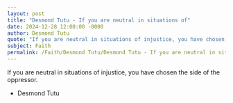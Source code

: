 ```yaml
---
layout: post
title: "Desmond Tutu - If you are neutral in situations of"
date: 2024-12-28 12:00:00 -0000
author: Desmond Tutu
quote: "If you are neutral in situations of injustice, you have chosen the side of the oppressor."
subject: Faith
permalink: /Faith/Desmond Tutu/Desmond Tutu - If you are neutral in situations of
---
```


If you are neutral in situations of injustice, you have chosen the side of the oppressor.

- Desmond Tutu
